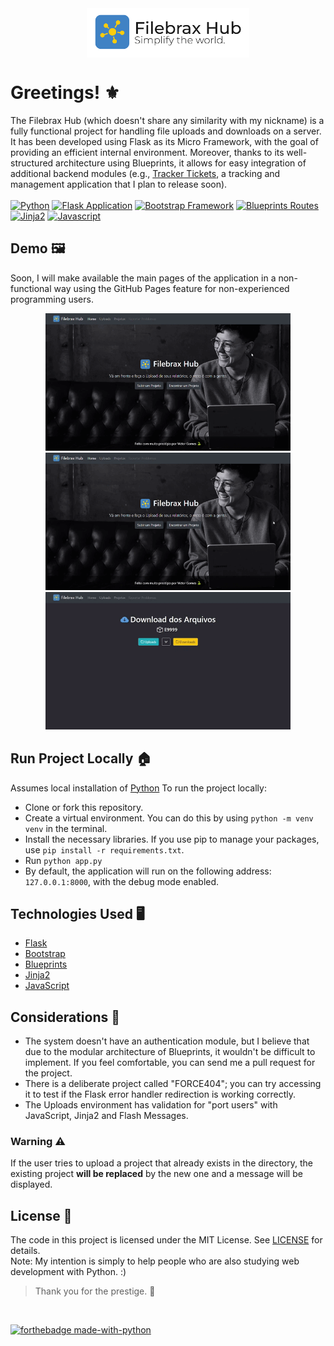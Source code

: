 <div align="center">
<img align="center" width="260rem" src="https://raw.githubusercontent.com/victorbrax/filebrax-hub/main/docs/logo-github.png">
</div>

# Greetings! ⚜

The Filebrax Hub (which doesn't share any similarity with my nickname) is a fully functional project for handling file uploads and downloads on a server. It has been developed using Flask as its Micro Framework, with the goal of providing an efficient internal environment. Moreover, thanks to its well-structured architecture using Blueprints, it allows for easy integration of additional backend modules (e.g., [Tracker Tickets](https://github.com/victorbrax/TrackerG), a tracking and management application that I plan to release soon).
</br>
</br>
[![Python](https://img.shields.io/badge/Python-green.svg)](https://shields.io/)
[![Flask Application](https://img.shields.io/badge/Flask-gray.svg)](https://shields.io/)
[![Bootstrap Framework](https://img.shields.io/badge/Bootstrap-red.svg)](https://shields.io/)
[![Blueprints Routes](https://img.shields.io/badge/Blueprints-blue.svg)](https://shields.io/)
[![Jinja2](https://img.shields.io/badge/Jinja2-gray.svg)](https://shields.io/)
[![Javascript](https://img.shields.io/badge/Javascript-yellow.svg)](https://shields.io/)


## Demo 🖼️

Soon, I will make available the main pages of the application in a non-functional way using the GitHub Pages feature for non-experienced programming users.
</br>

<div align="center">
<img height="220vh" src="https://raw.githubusercontent.com/victorbrax/filebrax-hub/main/docs/presentation.gif">
<img height="220vh" src="https://raw.githubusercontent.com/victorbrax/filebrax-hub/main/docs/not_found.gif">
</div>
<div align="center">
<img height="220vh" src="https://raw.githubusercontent.com/victorbrax/filebrax-hub/main/docs/download.gif">
</div>

## Run Project Locally 🏠

Assumes local installation of [Python](https://python.org)
To run the project locally:

* Clone or fork this repository.
* Create a virtual environment. You can do this by using `python -m venv venv` in the terminal.
* Install the necessary libraries. If you use pip to manage your packages, use `pip install -r requirements.txt`.
* Run `python app.py`
* By default, the application will run on the following address: `127.0.0.1:8000`, with the debug mode enabled.

## Technologies Used 🖥️
* [Flask](https://flask.palletsprojects.com/en/2.3.x/)
* [Bootstrap](http://getbootstrap.com)
* [Blueprints](https://flask.palletsprojects.com/en/1.1.x/blueprints/)
* [Jinja2](https://palletsprojects.com/p/jinja/)
* [JavaScript](https://js.org)


## Considerations 📝

* The system doesn't have an authentication module, but I believe that due to the modular architecture of Blueprints, it wouldn't be difficult to implement. If you feel comfortable, you can send me a pull request for the project.
* There is a deliberate project called "FORCE404"; you can try accessing it to test if the Flask error handler redirection is working correctly.
* The Uploads environment has validation for "port users" with JavaScript, Jinja2 and Flash Messages.

### Warning ⚠️
If the user tries to upload a project that already exists in the directory, the existing project **will be replaced** by the new one and a message will be displayed.

## License 📜

The code in this project is licensed under the MIT License. See [LICENSE](LICENSE) for details.</br>
Note: My intention is simply to help people who are also studying web development with Python. :)

> Thank you for the prestige. 🐍
</br>

[![forthebadge made-with-python](http://ForTheBadge.com/images/badges/made-with-python.svg)](https://www.python.org/)

